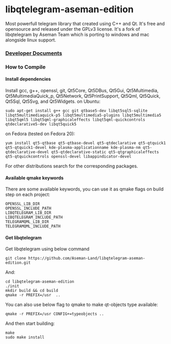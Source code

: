 # libqtelegram-aseman-edition
Most powerfull telegram library that created using C++ and Qt. It's free and opensource and released under the GPLv3 license.
It's a fork of libqtelegram by Aseman Team which is porting to windows and mac alongside linux support.

### [Developer Documents](documents/start.md)

### How to Compile
#### Install dependencies

Install gcc, g++, openssl, git, Qt5Core, Qt5DBus, Qt5Gui, Qt5Multimedia, Qt5MultimediaQuick_p, Qt5Network, Qt5PrintSupport, Qt5Qml, Qt5Quick, Qt5Sql, Qt5Svg, and Qt5Widgets.
on Ubuntu:

    sudo apt-get install g++ gcc git qtbase5-dev libqt5sql5-sqlite libqt5multimediaquick-p5 libqt5multimedia5-plugins libqt5multimedia5 libqt5qml5 libqt5qml-graphicaleffects libqt5qml-quickcontrols qtdeclarative5-dev libqt5quick5 

on Fedora (tested on Fedora 20):

    yum install qt5-qtbase qt5-qtbase-devel qt5-qtdeclarative qt5-qtquick1 qt5-qtquick1-devel kde-plasma-applicationname kde-plasma-nm qt5-qtdeclarative-devel qt5-qtdeclarative-static qt5-qtgraphicaleffects qt5-qtquickcontrols openssl-devel libappindicator-devel

For other distributions search for the corresponding packages.

#### Available qmake keywords
    
There are some available keywords, you can use it as qmake flags on build step on each project:

    OPENSSL_LIB_DIR
    OPENSSL_INCLUDE_PATH
    LIBQTELEGRAM_LIB_DIR
    LIBQTELEGRAM_INCLUDE_PATH
    TELEGRAMQML_LIB_DIR
    TELEGRAMQML_INCLUDE_PATH

#### Get libqtelegram

Get libqtelegram using below command

    git clone https://github.com/Aseman-Land/libqtelegram-aseman-edition.git
    
And:

    cd libqtelegram-aseman-edition
    ./init
    mkdir build && cd build
    qmake -r PREFIX=/usr  ..
    
You can also use below flag to qmake to make qt-objects type available:

    qmake -r PREFIX=/usr CONFIG+=typeobjects ..
    
And then start building:

    make
    sudo make install
